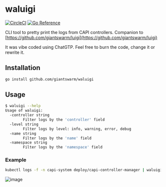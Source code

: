 # waluigi

[![CircleCI](https://dl.circleci.com/status-badge/img/gh/giantswarm/waluigi/tree/main.svg?style=svg)](https://dl.circleci.com/status-badge/redirect/gh/giantswarm/waluigi/tree/main)
[![Go Reference](https://pkg.go.dev/badge/github.com/giantswarm/waluigi.svg)](https://pkg.go.dev/github.com/giantswarm/waluigi)


CLI tool to pretty print the logs from CAPI controllers. Companion to [https://github.com/giantswarm/luigi](https://github.com/giantswarm/luigi)

It was vibe coded using ChatGTP. Feel free to burn the code, change it or rewrite it.

## Installation

```bash
go install github.com/giantswarm/waluigi
```

## Usage

```bash
$ waluigi --help
Usage of waluigi:
  -controller string
        Filter logs by the 'controller' field
  -level string
        Filter logs by level: info, warning, error, debug
  -name string
        Filter logs by the 'name' field
  -namespace string
        Filter logs by the 'namespace' field
```

### Example

```bash
kubectl logs -f -n capi-system deploy/capi-controller-manager | waluigi
```

![image](https://github.com/user-attachments/assets/7694aa10-b6ca-49d5-8b0b-bcdd60a27495)
